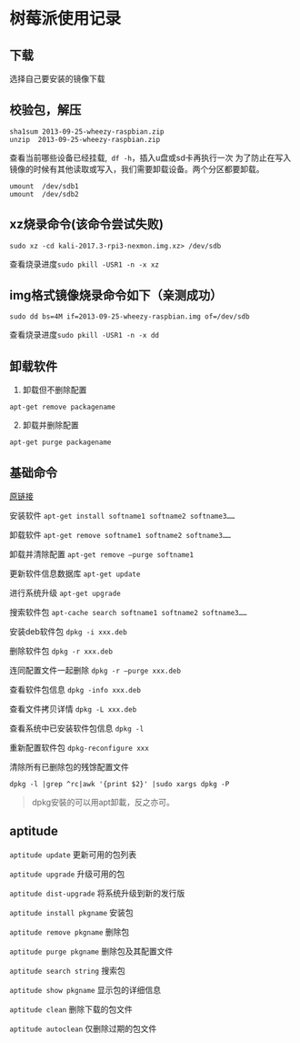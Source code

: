 # 树莓派使用记录
## 下载
选择自己要安装的镜像下载
## 校验包，解压
```
sha1sum 2013-09-25-wheezy-raspbian.zip
unzip  2013-09-25-wheezy-raspbian.zip
```
查看当前哪些设备已经挂载,` df -h`，插入u盘或sd卡再执行一次
为了防止在写入镜像的时候有其他读取或写入，我们需要卸载设备。两个分区都要卸载。

```   
umount  /dev/sdb1
umount  /dev/sdb2
```
## xz烧录命令(该命令尝试失败)
```
sudo xz -cd kali-2017.3-rpi3-nexmon.img.xz> /dev/sdb
```
查看烧录进度`sudo pkill -USR1 -n -x xz`

## img格式镜像烧录命令如下（亲测成功）
```
sudo dd bs=4M if=2013-09-25-wheezy-raspbian.img of=/dev/sdb
```
查看烧录进度`sudo pkill -USR1 -n -x dd`
## 卸载软件
1. 卸载但不删除配置
```
apt-get remove packagename
```
2. 卸载并删除配置
```
apt-get purge packagename
```

## 基础命令

[原链接](https://shumeipai.nxez.com/2015/01/03/raspberry-pi-software-installation-and-uninstallation-command.html)

安装软件 `apt-get install softname1 softname2 softname3……`

卸载软件 `apt-get remove softname1 softname2 softname3……`

卸载并清除配置 `apt-get remove –purge softname1`

更新软件信息数据库 `apt-get update`

进行系统升级 `apt-get upgrade`

搜索软件包 `apt-cache search softname1 softname2 softname3……`

安装deb软件包 `dpkg -i xxx.deb`

删除软件包 `dpkg -r xxx.deb`

连同配置文件一起删除 `dpkg -r –purge xxx.deb`

查看软件包信息 `dpkg -info xxx.deb`

查看文件拷贝详情 `dpkg -L xxx.deb`

查看系统中已安装软件包信息 `dpkg -l`

重新配置软件包 `dpkg-reconfigure xxx`

清除所有已删除包的残馀配置文件

```
dpkg -l |grep ^rc|awk '{print $2}' |sudo xargs dpkg -P
```

> dpkg安裝的可以用apt卸載，反之亦可。

## aptitude

`aptitude update` 更新可用的包列表

`aptitude upgrade` 升级可用的包

`aptitude dist-upgrade` 将系统升级到新的发行版

`aptitude install pkgname` 安装包

`aptitude remove pkgname` 删除包

`aptitude purge pkgname` 删除包及其配置文件

`aptitude search string` 搜索包

`aptitude show pkgname` 显示包的详细信息

`aptitude clean` 删除下载的包文件

`aptitude autoclean` 仅删除过期的包文件
